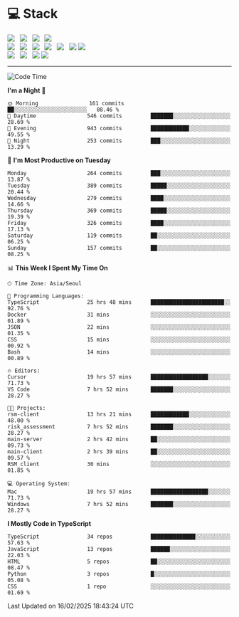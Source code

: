 <h1>💻 Stack</h1>
<div>
 <!-- badge : https://shields.io/ -->
 <!-- icon : https://simpleicons.org/?q=Get -->
 <img src="https://img.shields.io/badge/HTML5-e74c3c?style=flat-square&logo=HTML5&logoColor=white"/> &nbsp 
 <img src="https://img.shields.io/badge/CSS3-0A84FF?style=flat-square&logo=CSS3&logoColor=white"/> &nbsp 
 <img src="https://img.shields.io/badge/JavaScript-FFCD11?style=flat-square&logo=JavaScript&logoColor=white"/> &nbsp 
 <img src="https://img.shields.io/badge/TypeScript-3075C0?style=flat-square&logo=TypeScript&logoColor=white"/>
 <br/>
 <img src="https://img.shields.io/badge/Next-000000?style=flat-square&logo=nextdotjs&logoColor=white"/> &nbsp 
 <img src="https://img.shields.io/badge/React-00BCF6?style=flat-square&logo=React&logoColor=white"/> &nbsp 
 <img src="https://img.shields.io/badge/Redux-764ABC?style=flat-square&logo=Redux&logoColor=white"/> &nbsp
 <img src="https://img.shields.io/badge/Recoil-3578E5?style=flat-square&logo=recoil&logoColor=white"/> &nbsp
 <img src="https://img.shields.io/badge/React-Query-FF4154?style=flat-square&logo=reactquery&logoColor=white"/> &nbsp 
 <img src="https://img.shields.io/badge/styled%2Dcomponents-DB7093?style=flat-square&logo=styled%2Dcomponents&logoColor=white"/>
 <img src="https://img.shields.io/badge/CSS Modules-000000?style=flat-square&logo=CSS Modules&logoColor=white"/> &nbsp 
 <br/>
 <img src="https://img.shields.io/badge/Node-339933?style=flat-square&logo=Node.js&logoColor=white"/> &nbsp 
 <img src="https://img.shields.io/badge/Express-000000?style=flat-square&logo=Express&logoColor=white"/> &nbsp 
 <img src="https://img.shields.io/badge/MongoDB-47A248?style=flat-square&logo=MongoDB&logoColor=white"/>
 <img src="https://img.shields.io/badge/MariaDB-003545?style=flat-square&logo=mariadb&logoColor=white"/>
</div>

<hr>

<!--START_SECTION:waka-->
![Code Time](http://img.shields.io/badge/Code%20Time-2%2C082%20hrs%2016%20mins-blue)

**I'm a Night 🦉** 

```text
🌞 Morning                161 commits         ██░░░░░░░░░░░░░░░░░░░░░░░   08.46 % 
🌆 Daytime                546 commits         ███████░░░░░░░░░░░░░░░░░░   28.69 % 
🌃 Evening                943 commits         ████████████░░░░░░░░░░░░░   49.55 % 
🌙 Night                  253 commits         ███░░░░░░░░░░░░░░░░░░░░░░   13.29 % 
```
📅 **I'm Most Productive on Tuesday** 

```text
Monday                   264 commits         ███░░░░░░░░░░░░░░░░░░░░░░   13.87 % 
Tuesday                  389 commits         █████░░░░░░░░░░░░░░░░░░░░   20.44 % 
Wednesday                279 commits         ████░░░░░░░░░░░░░░░░░░░░░   14.66 % 
Thursday                 369 commits         █████░░░░░░░░░░░░░░░░░░░░   19.39 % 
Friday                   326 commits         ████░░░░░░░░░░░░░░░░░░░░░   17.13 % 
Saturday                 119 commits         ██░░░░░░░░░░░░░░░░░░░░░░░   06.25 % 
Sunday                   157 commits         ██░░░░░░░░░░░░░░░░░░░░░░░   08.25 % 
```


📊 **This Week I Spent My Time On** 

```text
🕑︎ Time Zone: Asia/Seoul

💬 Programming Languages: 
TypeScript               25 hrs 48 mins      ███████████████████████░░   92.76 % 
Docker                   31 mins             ░░░░░░░░░░░░░░░░░░░░░░░░░   01.89 % 
JSON                     22 mins             ░░░░░░░░░░░░░░░░░░░░░░░░░   01.35 % 
CSS                      15 mins             ░░░░░░░░░░░░░░░░░░░░░░░░░   00.92 % 
Bash                     14 mins             ░░░░░░░░░░░░░░░░░░░░░░░░░   00.89 % 

🔥 Editors: 
Cursor                   19 hrs 57 mins      ██████████████████░░░░░░░   71.73 % 
VS Code                  7 hrs 52 mins       ███████░░░░░░░░░░░░░░░░░░   28.27 % 

🐱‍💻 Projects: 
rsm-client               13 hrs 21 mins      ████████████░░░░░░░░░░░░░   48.00 % 
risk_assessment          7 hrs 52 mins       ███████░░░░░░░░░░░░░░░░░░   28.27 % 
main-server              2 hrs 42 mins       ██░░░░░░░░░░░░░░░░░░░░░░░   09.73 % 
main-client              2 hrs 39 mins       ██░░░░░░░░░░░░░░░░░░░░░░░   09.57 % 
RSM_client               30 mins             ░░░░░░░░░░░░░░░░░░░░░░░░░   01.85 % 

💻 Operating System: 
Mac                      19 hrs 57 mins      ██████████████████░░░░░░░   71.73 % 
Windows                  7 hrs 52 mins       ███████░░░░░░░░░░░░░░░░░░   28.27 % 
```

**I Mostly Code in TypeScript** 

```text
TypeScript               34 repos            ██████████████░░░░░░░░░░░   57.63 % 
JavaScript               13 repos            ██████░░░░░░░░░░░░░░░░░░░   22.03 % 
HTML                     5 repos             ██░░░░░░░░░░░░░░░░░░░░░░░   08.47 % 
Python                   3 repos             █░░░░░░░░░░░░░░░░░░░░░░░░   05.08 % 
CSS                      1 repo              ░░░░░░░░░░░░░░░░░░░░░░░░░   01.69 % 
```




 Last Updated on 16/02/2025 18:43:24 UTC
<!--END_SECTION:waka-->
